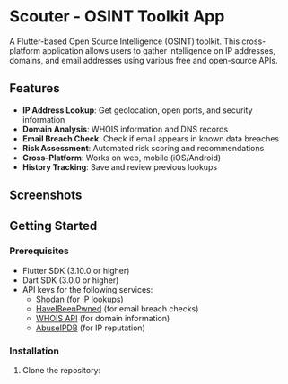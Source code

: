 # Scouter - OSINT Toolkit App

A Flutter-based Open Source Intelligence (OSINT) toolkit. This cross-platform application allows users to gather intelligence on IP addresses, domains, and email addresses using various free and open-source APIs.

## Features

- **IP Address Lookup**: Get geolocation, open ports, and security information
- **Domain Analysis**: WHOIS information and DNS records
- **Email Breach Check**: Check if email appears in known data breaches
- **Risk Assessment**: Automated risk scoring and recommendations
- **Cross-Platform**: Works on web, mobile (iOS/Android)
- **History Tracking**: Save and review previous lookups

## Screenshots

## Getting Started

### Prerequisites

- Flutter SDK (3.10.0 or higher)
- Dart SDK (3.0.0 or higher)
- API keys for the following services:
  - [Shodan](https://shodan.io) (for IP lookups)
  - [HaveIBeenPwned](https://haveibeenpwned.com/API/v3) (for email breach checks)
  - [WHOIS API](https://whois.vu) (for domain information)
  - [AbuseIPDB](https://abuseipdb.com) (for IP reputation)

### Installation

1. Clone the repository:
